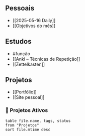 
## Pessoais
- [[2025-05-16 Daily]]
- [[Objetivos do mês]]

## Estudos
- #função
- [[Anki – Técnicas de Repetição]]
- [[Zettelkasten]]

## Projetos
- [[Portfólio]]
- [[Site pessoal]]

### 🚀 Projetos Ativos
```dataview
table file.name, tags, status
from "Projetos"
sort file.mtime desc
```